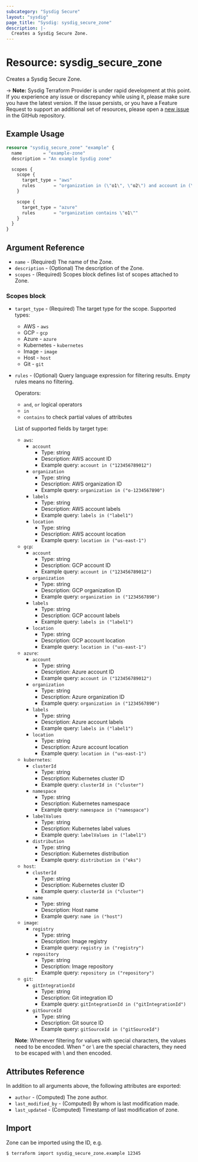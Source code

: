 ```yaml
---
subcategory: "Sysdig Secure"
layout: "sysdig"
page_title: "Sysdig: sysdig_secure_zone"
description: |-
  Creates a Sysdig Secure Zone.
---
```


# Resource: sysdig_secure_zone

Creates a Sysdig Secure Zone.

-> **Note:** Sysdig Terraform Provider is under rapid development at this point. If you experience any issue or discrepancy while using it, please make sure you have the latest version. If the issue persists, or you have a Feature Request to support an additional set of resources, please open a [new issue](https://github.com/sysdiglabs/terraform-provider-sysdig/issues/new) in the GitHub repository.

## Example Usage

```terraform
resource "sysdig_secure_zone" "example" {
  name        = "example-zone"
  description = "An example Sysdig zone"

  scopes {
    scope {
      target_type = "aws"
      rules       = "organization in (\"o1\", \"o2\") and account in (\"a1\", \"a2\")"
    }

    scope {
      target_type = "azure"
      rules       = "organization contains \"o1\""
    }
  }
}
```

## Argument Reference

- `name` - (Required) The name of the Zone.
- `description` - (Optional) The description of the Zone.
- `scopes` - (Required) Scopes block defines list of scopes attached to Zone.

### Scopes block

- `target_type` - (Required) The target type for the scope. Supported types:

    - AWS - `aws`
    - GCP - `gcp`
    - Azure - `azure`
    - Kubernetes - `kubernetes`
    - Image - `image`
    - Host - `host`
    - Git - `git`

- `rules` - (Optional) Query language expression for filtering results. Empty rules means no filtering.

  Operators:

    - `and`, `or` logical operators
    - `in`
    - `contains` to check partial values of attributes

  List of supported fields by target type:

    - `aws`:
        - `account`
            - Type: string
            - Description: AWS account ID
            - Example query: `account in ("123456789012")`
        - `organization`
            - Type: string
            - Description: AWS organization ID
            - Example query: `organization in ("o-1234567890")`
        - `labels`
            - Type: string
            - Description: AWS account labels
            - Example query: `labels in ("label1")`
        - `location`
            - Type: string
            - Description: AWS account location
            - Example query: `location in ("us-east-1")`
    - `gcp`:
        - `account`
            - Type: string
            - Description: GCP account ID
            - Example query: `account in ("123456789012")`
        - `organization`
            - Type: string
            - Description: GCP organization ID
            - Example query: `organization in ("1234567890")`
        - `labels`
            - Type: string
            - Description: GCP account labels
            - Example query: `labels in ("label1")`
        - `location`
            - Type: string
            - Description: GCP account location
            - Example query: `location in ("us-east-1")`
    - `azure`:
        - `account`
            - Type: string
            - Description: Azure account ID
            - Example query: `account in ("123456789012")`
        - `organization`
            - Type: string
            - Description: Azure organization ID
            - Example query: `organization in ("1234567890")`
        - `labels`
            - Type: string
            - Description: Azure account labels
            - Example query: `labels in ("label1")`
        - `location`
            - Type: string
            - Description: Azure account location
            - Example query: `location in ("us-east-1")`
    - `kubernetes`:
        - `clusterId`
            - Type: string
            - Description: Kubernetes cluster ID
            - Example query: `clusterId in ("cluster")`
        - `namespace`
            - Type: string
            - Description: Kubernetes namespace
            - Example query: `namespace in ("namespace")`
        - `labelValues`
            - Type: string
            - Description: Kubernetes label values
            - Example query: `labelValues in ("label1")`
        - `distribution`
            - Type: string
            - Description: Kubernetes distribution
            - Example query: `distribution in ("eks")`
    - `host`:
        - `clusterId`
            - Type: string
            - Description: Kubernetes cluster ID
            - Example query: `clusterId in ("cluster")`
        - `name`
            - Type: string
            - Description: Host name
            - Example query: `name in ("host")`
    - `image`:
        - `registry`
            - Type: string
            - Description: Image registry
            - Example query: `registry in ("registry")`
        - `repository`
            - Type: string
            - Description: Image repository
            - Example query: `repository in ("repository")`
    - `git`:
        - `gitIntegrationId`
            - Type: string
            - Description: Git integration ID
            - Example query: `gitIntegrationId in ("gitIntegrationId")`
        - `gitSourceId`
            - Type: string
            - Description: Git source ID
            - Example query: `gitSourceId in ("gitSourceId")`

  **Note**: Whenever filtering for values with special characters, the values need to be encoded.
  When “ or \ are the special characters, they need to be escaped with \ and then encoded.

## Attributes Reference

In addition to all arguments above, the following attributes are exported:

- `author` - (Computed) The zone author.
- `last_modified_by` - (Computed) By whom is last modification made.
- `last_updated` - (Computed) Timestamp of last modification of zone.

## Import

Zone can be imported using the ID, e.g.

```
$ terraform import sysdig_secure_zone.example 12345
```
